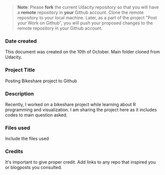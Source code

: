 >**Note**: Please **fork** the current Udacity repository so that you will have a **remote** repository in **your** Github account. Clone the remote repository to your local machine. Later, as a part of the project "Post your Work on Github", you will push your proposed changes to the remote repository in your Github account.

### Date created
This document was created on the 10th of October. Main folder cloned from Udacity.

### Project Title
Posting Bikeshare project to Github

### Description
Recently, I worked on a bikeshare project while learning about R programming and visualization. I am sharing the project here as it includes codes to main question asked.

### Files used
Include the files used

### Credits
It's important to give proper credit. Add links to any repo that inspired you or blogposts you consulted.
